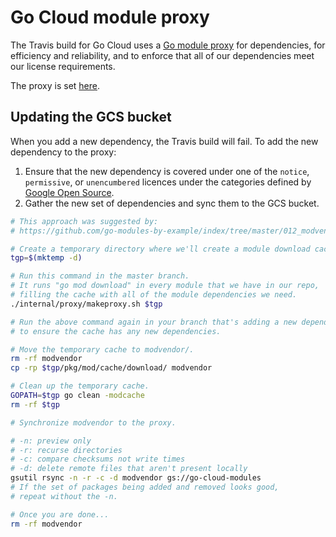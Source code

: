 # Go Cloud module proxy

The Travis build for Go Cloud uses a [Go module proxy][] for dependencies, for
efficiency and reliability, and to enforce that all of our dependencies meet our
license requirements.

The proxy is set
[here](https://github.com/google/go-cloud/blob/master/.travis.yml#L22).

[Go module proxy]: https://research.swtch.com/vgo-module

## Updating the GCS bucket

When you add a new dependency, the Travis build will fail. To add the new
dependency to the proxy:

1.  Ensure that the new dependency is covered under one of the `notice`,
    `permissive`, or `unencumbered` licences under the categories defined by
    [Google Open Source](https://opensource.google.com/docs/thirdparty/licenses/).
2.  Gather the new set of dependencies and sync them to the GCS bucket.

```bash
# This approach was suggested by:
# https://github.com/go-modules-by-example/index/tree/master/012_modvendor

# Create a temporary directory where we'll create a module download cache.
tgp=$(mktemp -d)

# Run this command in the master branch.
# It runs "go mod download" in every module that we have in our repo,
# filling the cache with all of the module dependencies we need.
./internal/proxy/makeproxy.sh $tgp

# Run the above command again in your branch that's adding a new dependency,
# to ensure the cache has any new dependencies.

# Move the temporary cache to modvendor/.
rm -rf modvendor
cp -rp $tgp/pkg/mod/cache/download/ modvendor

# Clean up the temporary cache.
GOPATH=$tgp go clean -modcache
rm -rf $tgp

# Synchronize modvendor to the proxy.

# -n: preview only
# -r: recurse directories
# -c: compare checksums not write times
# -d: delete remote files that aren't present locally
gsutil rsync -n -r -c -d modvendor gs://go-cloud-modules
# If the set of packages being added and removed looks good,
# repeat without the -n.

# Once you are done...
rm -rf modvendor
```
